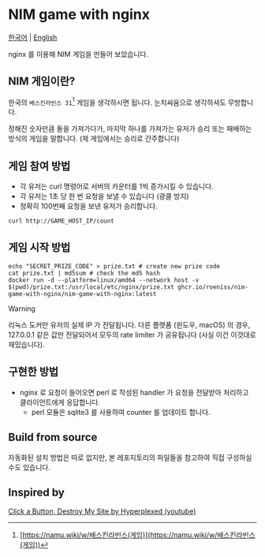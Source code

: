 # NIM game with nginx

[한국어](./README.md) | [English](./README-en.md)

nginx 를 이용해 NIM 게임을 만들어 보았습니다.

## NIM 게임이란?

한국의 `베스킨라빈스 31`[^1] 게임을 생각하시면 됩니다. 눈치싸움으로 생각하셔도 무방합니다.

정해진 숫자만큼 돌을 가져가다가, 마지막 하나를 가져가는 유저가 승리 또는 패배하는 방식의 게임을 말합니다. (제 게임에서는 승리로 간주합니다)

## 게임 참여 방법

- 각 유저는 curl 명령어로 서버의 카운터를 1씩 증가시킬 수 있습니다.
- 각 유저는 1초 당 한 번 요청을 보낼 수 있습니다 (광클 방지)
- 정확히 100번째 요청을 보낸 유저가 승리합니다.

```sh
curl http://GAME_HOST_IP/count
```

## 게임 시작 방법

```
echo "SECRET_PRIZE_CODE" > prize.txt # create new prize code
cat prize.txt | md5sum # check the md5 hash
docker run -d --platform=linux/amd64 --network host -v $(pwd)/prize.txt:/usr/local/etc/nginx/prize.txt ghcr.io/roeniss/nim-game-with-nginx/nim-game-with-nginx:latest
```

> [!WARNING]
> 리눅스 도커만 유저의 실제 IP 가 전달됩니다. 다른 플랫폼 (윈도우, macOS) 의 경우, 127.0.0.1 같은 값만 전달되어서 모두의 rate limiter 가 공유됩니다 (사실 이건 이것대로 재밌습니다).

## 구현한 방법

- nginx 로 요청이 들어오면 perl 로 작성된 handler 가 요청을 전달받아 처리하고 클라이언트에게 응답합니다.
  - perl 모듈은 sqlite3 를 사용하여 counter 를 업데이트 합니다.

## Build from source

자동화된 설치 방법은 따로 없지만, 본 레포지토리의 파일들을 참고하여 직접 구성하실 수도 있습니다.

## Inspired by

[Click a Button, Destroy My Site by Hyperplexed (youtube)](https://youtu.be/dRsuD_ygvOc)

[^1]: [https://namu.wiki/w/배스킨라빈스(게임)](https://namu.wiki/w/배스킨라빈스(게임))

